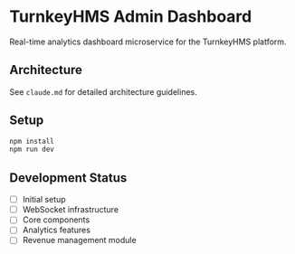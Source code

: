 # TurnkeyHMS Admin Dashboard

Real-time analytics dashboard microservice for the TurnkeyHMS platform.

## Architecture
See `claude.md` for detailed architecture guidelines.

## Setup
```bash
npm install
npm run dev
```

## Development Status

- [ ] Initial setup
- [ ] WebSocket infrastructure
- [ ] Core components
- [ ] Analytics features
- [ ] Revenue management module
